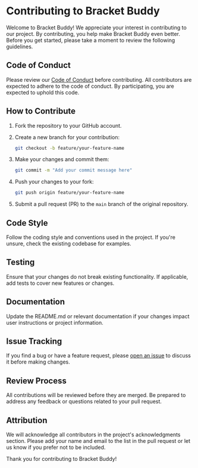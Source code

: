 # Contributing to Bracket Buddy

Welcome to Bracket Buddy! We appreciate your interest in contributing to our project. By contributing, you help make Bracket Buddy even better. Before you get started, please take a moment to review the following guidelines.

## Code of Conduct

Please review our [Code of Conduct](CODE_OF_CONDUCT.md) before contributing. All contributors are expected to adhere to the code of conduct. By participating, you are expected to uphold this code.

## How to Contribute

1. Fork the repository to your GitHub account.

2. Create a new branch for your contribution:
    ```bash
    git checkout -b feature/your-feature-name
    ```

3. Make your changes and commit them:
    ```bash
    git commit -m "Add your commit message here"
    ```

4. Push your changes to your fork:
    ```bash
    git push origin feature/your-feature-name
    ```

5. Submit a pull request (PR) to the `main` branch of the original repository.

## Code Style

Follow the coding style and conventions used in the project. If you're unsure, check the existing codebase for examples.

## Testing

Ensure that your changes do not break existing functionality. If applicable, add tests to cover new features or changes.

## Documentation

Update the README.md or relevant documentation if your changes impact user instructions or project information.

## Issue Tracking

If you find a bug or have a feature request, please [open an issue](https://github.com/RychidM/bracket-buddy/issues) to discuss it before making changes.

## Review Process

All contributions will be reviewed before they are merged. Be prepared to address any feedback or questions related to your pull request.

## Attribution

We will acknowledge all contributors in the project's acknowledgments section. Please add your name and email to the list in the pull request or let us know if you prefer not to be included.

Thank you for contributing to Bracket Buddy!
